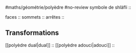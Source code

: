 #maths/géométrie/polyèdre #no-review 
symbole de shläfli ::


faces ::
sommets ::
arrêtes ::


## Transformations
[[polyèdre dual|dual]] :: 
[[polyèdre adouci|adouci]] :: 